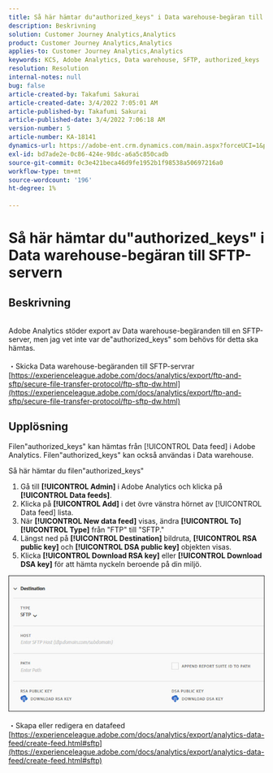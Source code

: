 ```yaml
---
title: Så här hämtar du"authorized_keys" i Data warehouse-begäran till SFTP-servern
description: Beskrivning
solution: Customer Journey Analytics,Analytics
product: Customer Journey Analytics,Analytics
applies-to: Customer Journey Analytics,Analytics
keywords: KCS, Adobe Analytics, Data warehouse, SFTP, authorized_keys
resolution: Resolution
internal-notes: null
bug: false
article-created-by: Takafumi Sakurai
article-created-date: 3/4/2022 7:05:01 AM
article-published-by: Takafumi Sakurai
article-published-date: 3/4/2022 7:06:18 AM
version-number: 5
article-number: KA-18141
dynamics-url: https://adobe-ent.crm.dynamics.com/main.aspx?forceUCI=1&pagetype=entityrecord&etn=knowledgearticle&id=ba13bc65-899b-ec11-b400-00224805a4ef
exl-id: bd7ade2e-0c86-424e-98dc-a6a5c850cadb
source-git-commit: 0c3e421beca46d9fe1952b1f98538a50697216a0
workflow-type: tm+mt
source-wordcount: '196'
ht-degree: 1%

---
```


# Så här hämtar du&quot;authorized_keys&quot; i Data warehouse-begäran till SFTP-servern

## Beskrivning

<br>Adobe Analytics stöder export av Data warehouse-begäranden till en SFTP-server, men jag vet inte var de&quot;authorized_keys&quot; som behövs för detta ska hämtas.<br><br>
・Skicka Data warehouse-begäranden till SFTP-servrar
[https://experienceleague.adobe.com/docs/analytics/export/ftp-and-sftp/secure-file-transfer-protocol/ftp-sftp-dw.html](https://experienceleague.adobe.com/docs/analytics/export/ftp-and-sftp/secure-file-transfer-protocol/ftp-sftp-dw.html)

## Upplösning


Filen&quot;authorized_keys&quot; kan hämtas från [!UICONTROL Data feed] i Adobe Analytics. Filen&quot;authorized_keys&quot; kan också användas i Data warehouse.

Så här hämtar du filen&quot;authorized_keys&quot;

1. Gå till **[!UICONTROL Admin]** i Adobe Analytics och klicka på **[!UICONTROL Data feeds]**.
2. Klicka på **[!UICONTROL Add]** i det övre vänstra hörnet av [!UICONTROL Data feed] lista.
3. När **[!UICONTROL New data feed]** visas, ändra **[!UICONTROL To]**  **[!UICONTROL Type]** från &quot;FTP&quot; till &quot;SFTP.&quot;
4. Längst ned på **[!UICONTROL Destination]** bildruta, **[!UICONTROL RSA public key]** och **[!UICONTROL DSA public key]** objekten visas.
5. Klicka **[!UICONTROL Download RSA key]** eller **[!UICONTROL Download DSA key]** för att hämta nyckeln beroende på din miljö.


![](assets/50e37472-899b-ec11-b400-00224805a4ef.png)

・Skapa eller redigera en datafeed
[https://experienceleague.adobe.com/docs/analytics/export/analytics-data-feed/create-feed.html#sftp](https://experienceleague.adobe.com/docs/analytics/export/analytics-data-feed/create-feed.html#sftp)
